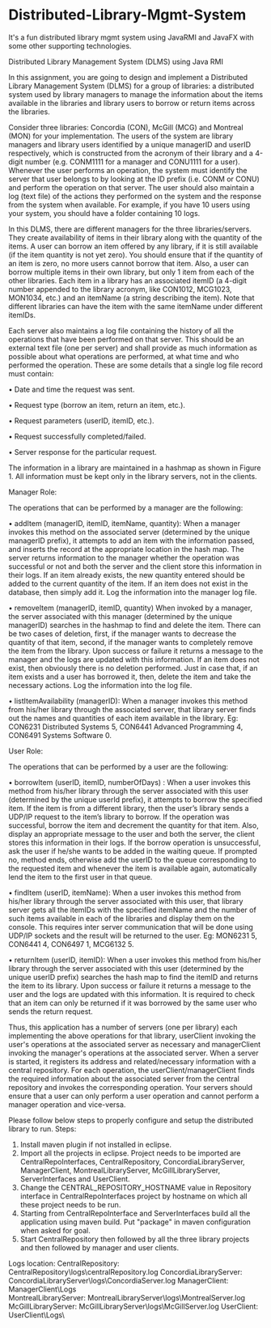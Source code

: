 # Distributed-Library-Mgmt-System
It's a fun distributed library mgmt system using JavaRMI and JavaFX with some other supporting technologies.


Distributed Library Management System (DLMS) using Java RMI

In this assignment, you are going to design and implement a Distributed Library Management System (DLMS) for a group of libraries: a distributed system used by library managers to manage the information about the items available in the libraries and library users to borrow or return items across the libraries.

Consider three libraries: Concordia (CON), McGill (MCG) and Montreal (MON) for your implementation. The users of the system are library managers and library users identified by a unique managerID and userID respectively, which is constructed from the acronym of their library and a 4-digit number (e.g. CONM1111 for a manager and CONU1111 for a user). Whenever the user performs an operation, the system must identify the server that user belongs to by looking at the ID prefix (i.e. CONM or CONU) and perform the operation on that server. The user should also maintain a log (text file) of the actions they performed on the system and the response from the system when available. For example, if you have 10 users using your system, you should have a folder containing 10 logs.

In this DLMS, there are different managers for the three libraries/servers. They create availability of items in their library along with the quantity of the items. A user can borrow an item offered by any library, if it is still available (if the item quantity is not yet zero). You should ensure that if the quantity of an item is zero, no more users cannot borrow that item. Also, a user can borrow multiple items in their own library, but only 1 item from each of the other libraries. Each item in a library has an associated itemID (a 4-digit number appended to the library acronym, like CON1012, MCG1023, MON1034, etc.) and an itemName (a string describing the item). Note that different libraries can have the item with the same itemName under different itemIDs.

Each server also maintains a log file containing the history of all the operations that have been performed on that server. This should be an external text file (one per server) and shall provide as much information as possible about what operations are performed, at what time and who performed the operation. These are some details that a single log file record must contain:

• Date and time the request was sent.

• Request type (borrow an item, return an item, etc.).

• Request parameters (userID, itemID, etc.).

• Request successfully completed/failed.

• Server response for the particular request.


The information in a library are maintained in a hashmap as shown in Figure 1. All information must be kept only in the library servers, not in the clients.

Manager Role:

The operations that can be performed by a manager are the following:

• addItem (managerID, itemID, itemName, quantity):
When a manager invokes this method on the associated server (determined by the unique managerID prefix), it attempts to add an item with the information passed, and inserts the record at the appropriate location in the hash map. The server returns information to the manager whether the operation was successful or not and both the server and the client store this information in their logs. If an item already exists, the new quantity entered should be added to the current quantity of the item. If an item does not exist in the database, then simply add it. Log the information into the manager log file.

• removeItem (managerID, itemID, quantity)
When invoked by a manager, the server associated with this manager (determined by the unique managerID) searches in the hashmap to find and delete the item. There can be two cases of deletion, first, if the manager wants to decrease the quantity of that item, second, if the manager wants to completely remove the item from the library. Upon success or failure it returns a message to the manager and the logs are updated with this information. If an item does not exist, then obviously there is no deletion performed. Just in case that, if an item exists and a user has borrowed it, then, delete the item and take the necessary actions. Log the information into the log file.

• listItemAvailability (managerID):
When a manager invokes this method from his/her library through the associated server, that library server finds out the names and quantities of each item available in the library. Eg: CON6231 Distributed Systems 5, CON6441 Advanced Programming 4, CON6491 Systems Software 0.

User Role:

The operations that can be performed by a user are the following:

• borrowItem (userID, itemID, numberOfDays) :
When a user invokes this method from his/her library through the server associated with this user (determined by the unique userId prefix), it attempts to borrow the specified item. If the item is from a different library, then the user’s library sends a UDP/IP request to the item’s library to borrow. If the operation was successful, borrow the item and decrement the quantity for that item. Also, display an appropriate message to the user and both the server, the client stores this information in their logs. If the borrow operation is unsuccessful, ask the user if he/she wants to be added in the waiting queue. If prompted no, method ends, otherwise add the userID to the queue corresponding to the requested item and whenever the item is available again, automatically lend the item to the first user in that queue.

• findItem (userID, itemName):
When a user invokes this method from his/her library through the server associated with this user, that library server gets all the itemIDs with the specified itemName and the number of such items available in each of the libraries and display them on the console. This requires inter server communication that will be done using UDP/IP sockets and the result will be returned to the user. Eg: MON6231 5, CON6441 4, CON6497 1, MCG6132 5.

• returnItem (userID, itemID):
When a user invokes this method from his/her library through the server associated with this user (determined by the unique userID prefix) searches the hash map to find the itemID and returns the item to its library. Upon success or failure it returns a message to the user and the logs are updated with this information. It is required to check that an item can only be returned if it was borrowed by the same user who sends the return request.

Thus, this application has a number of servers (one per library) each implementing the above operations for that library, userClient invoking the user's operations at the associated server as necessary and managerClient invoking the manager's operations at the associated server. When a server is started, it registers its address and related/necessary information with a central repository. For each operation, the userClient/managerClient finds the required information about the associated server from the central repository and invokes the corresponding operation. Your servers should ensure that a user can only perform a user operation and cannot perform a manager operation and vice-versa.




Please follow below steps to properly configure and setup the distributed library to run.
Steps:
1. Install maven plugin if not installed in eclipse.
2. Import all the projects in eclipse. Project needs to be imported are CentralRepoInterfaces, CentralRepository, ConcordiaLibraryServer, ManagerClient, MontrealLibraryServer, McGillLibraryServer, ServerInterfaces and UserClient.
3. Change the CENTRAL_REPOSITORY_HOSTNAME value in Repository interface in CentralRepoInterfaces project by hostname on which all these project needs to be run.
3. Starting from CentralRepoInterface and ServerInterfaces build all the application using maven build. Put "package" in maven configuration when asked for goal.
4. Start CentralRepository then followed by all the three library projects and then followed by manager and user clients.

Logs location:
CentralRepository: CentralRepository\logs\centralRepository.log
ConcordiaLibraryServer: ConcordiaLibraryServer\logs\ConcordiaServer.log
ManagerClient: ManagerClient\Logs\
MontrealLibraryServer: MontrealLibraryServer\logs\MontrealServer.log
McGillLibraryServer: McGillLibraryServer\logs\McGillServer.log
UserClient: UserClient\Logs\
